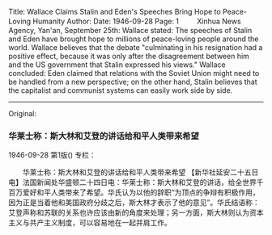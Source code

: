 Title: Wallace Claims Stalin and Eden's Speeches Bring Hope to Peace-Loving Humanity
Author:
Date: 1946-09-28
Page: 1
　　
Xinhua News Agency, Yan'an, September 25th: Wallace stated: The speeches of Stalin and Eden have brought hope to millions of peace-loving people around the world. Wallace believes that the debate "culminating in his resignation had a positive effect, because it was only after the disagreement between him and the US government that Stalin expressed his views." Wallace concluded: Eden claimed that relations with the Soviet Union might need to be handled from a new perspective; on the other hand, Stalin believes that the capitalist and communist systems can easily work side by side.



<hr /> 

Original: 


### 华莱士称：斯大林和艾登的讲话给和平人类带来希望

1946-09-28
第1版()
专栏：

　　华莱士称：斯大林和艾登的讲话给和平人类带来希望
    【新华社延安二十五日电】法国新闻处华盛顿二十四日电：华莱士称：斯大林和艾登的讲话，给全世界千百万爱好和平人类带来了希望。华氏认为以他的辞职“为顶点的争辩有积极作用，因为正是当着他和美国政府分歧之后，斯大林才表示了他的意见”。华氏结语称：艾登声称和苏联的关系也许应该由新的角度来处理；另一方面，斯大林则认为资本主义与共产主义制度，可以容易地在一起并肩工作。
